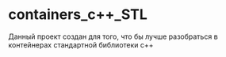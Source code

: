 # containers_c++_STL
Данный проект создан для того, что бы лучше разобраться в контейнерах стандартной библиотеки c++
